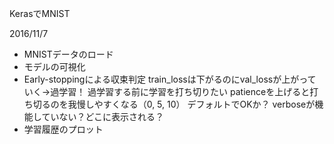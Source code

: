KerasでMNIST

2016/11/7

- MNISTデータのロード
- モデルの可視化
- Early-stoppingによる収束判定
    train_lossは下がるのにval_lossが上がっていく->過学習！
    過学習する前に学習を打ち切りたい
    patienceを上げると打ち切るのを我慢しやすくなる（0, 5, 10）
    デフォルトでOKか？
    verboseが機能していない？どこに表示される？
- 学習履歴のプロット
